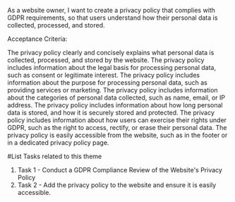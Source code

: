 As a website owner, I want to create a privacy policy that complies with GDPR requirements, so that users understand how their personal data is collected, processed, and stored.

Acceptance Criteria:

The privacy policy clearly and concisely explains what personal data is collected, processed, and stored by the website.
The privacy policy includes information about the legal basis for processing personal data, such as consent or legitimate interest.
The privacy policy includes information about the purpose for processing personal data, such as providing services or marketing.
The privacy policy includes information about the categories of personal data collected, such as name, email, or IP address.
The privacy policy includes information about how long personal data is stored, and how it is securely stored and protected.
The privacy policy includes information about how users can exercise their rights under GDPR, such as the right to access, rectify, or erase their personal data.
The privacy policy is easily accessible from the website, such as in the footer or in a dedicated privacy policy page.

<!--Rajiv, your listed tasks are missing-->

#List Tasks related to this theme
1. Task 1 - Conduct a GDPR Compliance Review of the Website's Privacy Policy
2. Task 2 - Add the privacy policy to the website and ensure it is easily accessible.